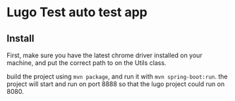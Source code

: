 # **Lugo Test auto test app**

## **Install**
First, make sure you have the latest chrome driver installed on your machine, and put the correct path to on the Utils class.

build the project using `mvn package`, and run it with `mvn spring-boot:run`.
the project will start and run  on port 8888 so that the lugo project could run on 8080.
